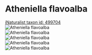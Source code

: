 
Atheniella flavoalba
====================
  
[iNaturalist taxon id: 499704](https://www.inaturalist.org/taxa/499704)  
![Atheniella flavoalba](https://inaturalist-open-data.s3.amazonaws.com/photos/55536543/medium.jpeg)  
![Atheniella flavoalba](https://inaturalist-open-data.s3.amazonaws.com/photos/55536550/medium.jpeg)  
![Atheniella flavoalba](https://inaturalist-open-data.s3.amazonaws.com/photos/55536554/medium.jpeg)  
![Atheniella flavoalba](https://inaturalist-open-data.s3.amazonaws.com/photos/55536559/medium.jpeg)  
![Atheniella flavoalba](https://inaturalist-open-data.s3.amazonaws.com/photos/55536568/medium.jpeg)